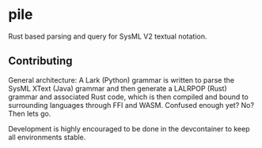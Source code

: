 # pile
Rust based parsing and query for SysML V2 textual notation.

## Contributing
General architecture:
A Lark (Python) grammar is written to parse the SysML XText (Java) grammar and then generate a LALRPOP (Rust) grammar and associated Rust code, which is then compiled and bound to surrounding languages through FFI and WASM. Confused enough yet? No? Then lets go.

Development is highly encouraged to be done in the devcontainer to keep all environments stable. 